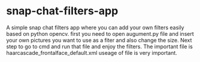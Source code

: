 # snap-chat-filters-app
A simple snap chat filters app where you can add your own filters easily based on python opencv.
first you need to open augument.py file and insert your own pictures you want to use as a fiter and also change the size.
Next step to go to cmd and run that file and enjoy the filters. 
The important file is haarcascade_frontalface_default.xml useage of file is very important.
